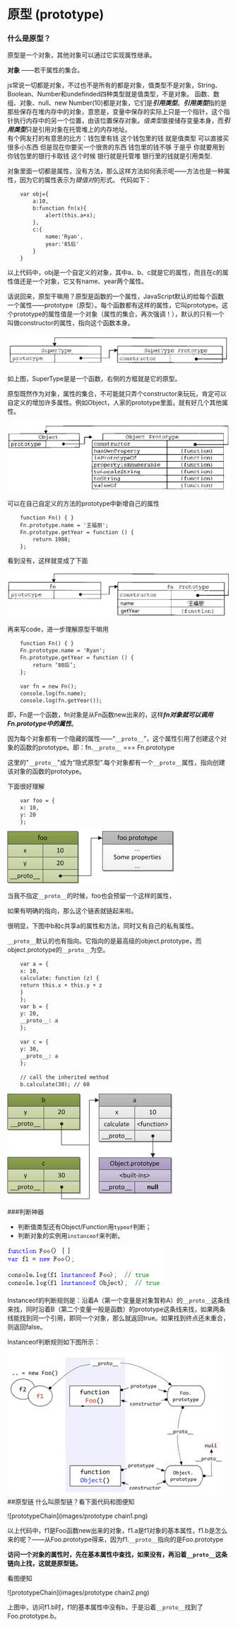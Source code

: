 # 原型 (prototype)
### 什么是原型？
原型是一个对象，其他对象可以通过它实现属性继承。

**对象** ——若干属性的集合。

js常说一切都是对象，不过也不是所有的都是对象，值类型不是对象，String、Boolean、Number和undefinded四种类型就是值类型，不是对象。
函数、数组、对象、null、new Number(10)都是对象，它们是***引用类型***。***引用类型***指的是那些保存在堆内存中的对象，意思是，变量中保存的实际上只是一个指针，这个指针执行内存中的另一个位置，由该位置保存对象。*值类型*直接储存变量本身，而***引用类型***只是引用对象在托管堆上的内存地址。  
有个网友打的有意思的比方：钱包里有钱  这个钱包里的钱 就是值类型  可以直接买很多小东西  但是现在你要买一个很贵的东西 钱包里的钱不够  于是乎 你就要用到你钱包里的银行卡取钱    这个时候 银行就是托管堆 银行里的钱就是引用类型.

对象里面一切都是属性，没有方法，那么这样方法如何表示呢——方法也是一种属性，因为它的属性表示为*键值对*的形式。
代码如下：

        var obj={
            a:10,
            b:function fn(x){
                alert(this.a+x);
            },
            c:{
                name:'Ryan',
                year:'85后'
            }
        }

以上代码中，obj是一个自定义的对象，其中a、b、c就是它的属性，而且在c的属性值还是一个对象，它又有name、year两个属性。

话说回来，原型干嘛用？原型是函数的一个属性，JavaScript默认的给每个函数一个属性——prototype（原型）。每个函数都有这样的属性，它叫prototype。这个prototype的属性值是一个对象（属性的集合，再次强调！），默认的只有一个叫做constructor的属性，指向这个函数本身。

![prototype](images/prototype1.png)

如上图，SuperType是是一个函数，右侧的方框就是它的原型。

原型既然作为对象，属性的集合，不可能就只弄个constructor来玩玩，肯定可以自定义的增加许多属性。例如Object，人家的prototype里面，就有好几个其他属性。

![prototype property](images/prototype2.png)

可以在自己自定义的方法的prototype中新增自己的属性

        function Fn() { }
        Fn.prototype.name = '王福朋';
        Fn.prototype.getYear = function () {
            return 1988;
        };
看到没有，这样就变成了下面

![prototype3](images/prototype3.png)

再来写code，进一步理解原型干嘛用

        function Fn() { }
        Fn.prototype.name = 'Ryan';
        Fn.prototype.getYear = function () {
            return ‘80后’;
        };

        var fn = new Fn();
        console.log(fn.name);
        console.log(fn.getYear());

即，Fn是一个函数，fn对象是从Fn函数new出来的，这样***fn对象就可以调用Fn.prototype中的属性***。



因为每个对象都有一个隐藏的属性——“`__proto__`”，这个属性引用了创建这个对象的函数的prototype。即：fn.`__proto__` === Fn.prototype

这里的"`__proto__`"成为“隐式原型”.每个对象都有一个`__proto__`属性，指向创建该对象的函数的prototype。

下面很好理解

        var foo = {
        x: 10,
        y: 20
        }; 

![_proto_](images/_proto_1.png)

当我不指定`__proto__`的时候，foo也会预留一个这样的属性，

如果有明确的指向，那么这个链表就链起来啦。

很明显，下图中b和c共享a的属性和方法，同时又有自己的私有属性。

`__proto__`默认的也有指向。它指向的是最高级的object.prototype，而object.prototype的`__proto__`为空。 

        var a = {
        x: 10,
        calculate: function (z) {
        return this.x + this.y + z
        }
        };
        var b = {
        y: 20,
        __proto__: a
        };

        var c = {
        y: 30,
        __proto__: a
        };

        // call the inherited method
        b.calculate(30); // 60 

![__proto__这个属性链接指针的本质](images/_proto_2.png)

###判断神器
* 判断值类型还有Object/Function用`typeof`判断；
* 判断对象的实例用`instanceof`来判断。

![instanceof](images/instanceof.png)

Instanceof的判断规则是：沿着A（第一个变量是对象暂称A）的`__proto__`这条线来找，同时沿着B（第二个变量一般是函数）的prototype这条线来找，如果两条线能找到同一个引用，即同一个对象，那么就返回true。如果找到终点还未重合，则返回false。

Instanceof判断规则如下图所示：

![instanceof](images/instanceof2.png)
##原型链
什么叫原型链？看下面代码和图便知

![prototypeChain](images/prototype chain1.png)

以上代码中，f1是Foo函数new出来的对象，f1.a是f1对象的基本属性，f1.b是怎么来的呢？——从Foo.prototype得来，因为f1.`__proto__`指向的是Foo.prototype

**访问一个对象的属性时，先在基本属性中查找，如果没有，再沿着`__proto__`这条链向上找，这就是原型链。**

看图便知

![prototypeChain](images/prototype chain2.png)

上图中，访问f1.b时，f1的基本属性中没有b，于是沿着`__proto__`找到了Foo.prototype.b。
